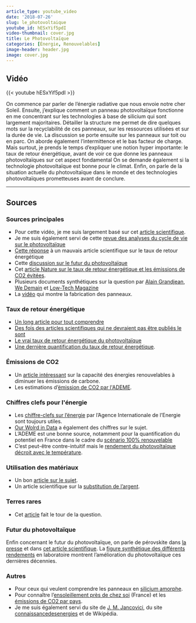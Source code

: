 ```yaml
---
article_type: youtube_video
date: '2018-07-26'
slug: le_photovoltaique
youtube_id: hESxYif5pdI
video-thumbnail: cover.jpg
title: Le Photovoltaïque
categories: [Énergie, Renouvelables]
image-header: header.jpg
image: cover.jpg
---
```


## Vidéo

{{< youtube hESxYif5pdI >}}

On commence par parler de l’énergie radiative que nous envoie notre cher
Soleil. Ensuite, j’explique comment un panneau photovoltaïque fonctionne
en me concentrant sur les technologies à base de silicium qui sont
largement majoritaires. Détailler la structure me permet de dire quelques
mots sur la recyclabilité de ces panneaux, sur les ressources utilisées
et sur la durée de vie. La discussion se porte ensuite sur les panneaux
sur toit ou en parc. On aborde également l’intermittence et le bas
facteur de charge. Mais surtout, je prends le temps d’expliquer une
notion hyper importante: le taux de retour énergétique, avant de voir ce
que donne les panneaux photovoltaïques sur cet aspect fondamental On se
demande également si la technologie photovoltaïque est bonne pour le
climat. Enfin, on parle de la situation actuelle du photovoltaïque dans
le monde et des technologies photovoltaïques prometteuses avant de
conclure.


<hr>

## Sources

### Sources principales

- Pour cette vidéo, je me suis largement basé sur cet [article scientifique](https://www.sciencedirect.com/science/article/pii/S136403211500146X). 
- Je me suis également servi de cette [revue des analyses du cycle de vie sur le photovoltaïque](https://www.sciencedirect.com/science/article/pii/S136403211400495X)
- [Cette réponse](https://www.sciencedirect.com/science/article/pii/S0301421516307066) à un mauvais article scientifique sur le taux de retour énergétique
- Cette [discussion sur le futur du photovoltaïque](https://www.sciencedirect.com/science/article/pii/S1364032116301320)
- Cet [article Nature sur le taux de retour énergétique et les émissions de CO2 évitées](https://www.nature.com/articles/ncomms13728/).
- Plusieurs documents synthétiques sur la question par [Alain Grandjean](https://alaingrandjean.fr/2017/12/18/lavenir-radieux-de-lenergie-solaire-photovoltaique/), [We Demain](https://www.wedemain.fr/Fabrication-recyclage-quel-est-le-veritable-impact-ecologique-des-panneaux-solaires_a2960.html) et [Low-Tech Magazine](http://www.lowtechmagazine.com/2015/04/how-sustainable-is-pv-solar-power.html)
- La [vidéo](https://www.youtube.com/watch?v=r0mC_X0WrDM) qui montre la fabrication des panneaux.

### Taux de retour énergétique

- [Un long article pour tout comprendre](http://euanmearns.com/eroei-for-beginners/)
- [Des fois des articles scientifiques qui ne devraient pas être publiés le sont](https://cassandralegacy.blogspot.com/2016/10/another-failure-of-scientific-peer.html)
- [Le vrai taux de retour énergétique du photovoltaïque](https://cassandralegacy.blogspot.com/2017/05/but-whats-real-energy-return-of.html)
- [Une dernière quantification du taux de retour énergétique](http://alpha.chem.umb.edu/chemistry/ch471/evans%20files/Net_Energy%20solar%20cells.pdf).

### Émissions de CO2

- Un [article intéressant](https://www.tmrow.com/blog/do-renewables-always-reduce-carbon-emissions) sur la capacité des énergies renouvelables à diminuer les émissions de carbone.
- Les estimations d’[émission de CO2 par l'ADEME](http://www.bilans-ges.ademe.fr/documentation/UPLOAD_DOC_FR/index.htm?renouvelable.htm).

### Chiffres clefs pour l'énergie

- Les [chiffre-clefs sur l’énergie](https://www.iea.org/publications/freepublications/publication/KeyWorld2017.pdf) par l’Agence Internationale de l’Energie sont toujours utiles. 
- [Our Wolrd in Data](https://ourworldindata.org/energy-production-and-changing-energy-sources) a également des chiffres sur le sujet. 
- L’ADEME est une bonne source, notamment pour la quantification du potentiel en France dans le cadre du [scénario 100% renouvelable](https://www.ademe.fr/sites/default/files/assets/documents/mix-electrique-rapport-2015.pdf)
- C’est peut-être contre-intuitif mais le [rendement du photovoltaïque](https://www.civicsolar.com/support/installer/articles/how-does-heat-affect-solar-panel-efficiencies) [décroit avec le température](https://news.energysage.com/solar-panel-temperature-overheating/). 

### Utilisation des matériaux

- Un bon [article sur le sujet](https://uu.diva-portal.org/smash/get/diva2:851163/FULLTEXT01.pdf). 
- Un article scientifique sur la [substitution de l’argent](https://www.sciencedirect.com/science/article/pii/S2210422415000428).

### Terres rares

- Cet [article](https://voir.ca/philippe-gauthier/2016/08/01/lenergie-solaire-plombee-par-les-terres-rares/) fait le tour de la question.

### Futur du photovoltaïque

Enfin concernant le futur du photovoltaïque, on parle de pérovskite dans [la presse](https://www.huffingtonpost.com/clayton-b-cornell/perovskite-solar-cell-key_b_11069628.html?guccounter=1) et dans [cet article scientifique](https://ieeexplore.ieee.org/abstract/document/8118077/?reload=true). La [figure synthétique des différents rendements](https://www.nrel.gov/pv/assets/images/efficiency-chart.png) en laboratoire montrent l’amélioration du photovoltaïque ces dernières décennies.

### Autres

- Pour ceux qui veulent comprendre les panneaux en [silicium amorphe](https://www.futura-sciences.com/planete/dossiers/developpement-durable-cellules-photovoltaiques-coeur-panneaux-solaires-1688/page/9/).
- Pour connaître l’[ensoleillement près de chez soi](http://ines.solaire.free.fr/gisesol_1.php) (France) et les [émissions de CO2 par pays](https://co2scorecard.org/countrydata/).
- Je me suis également servi du site de [J. M. Jancovici](https://jancovici.com/), du site [connaissancedesenergies](https://www.connaissancedesenergies.org/) et de Wikipédia.
